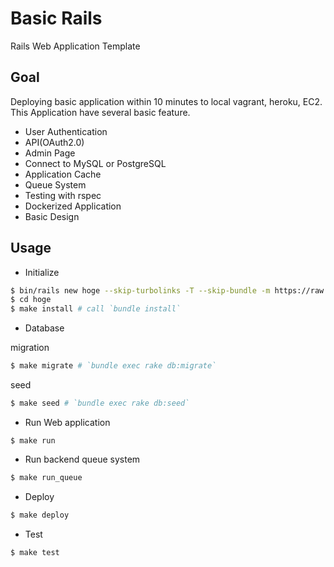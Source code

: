 # Basic Rails

Rails Web Application Template

## Goal

Deploying basic application within 10 minutes to local vagrant, heroku, EC2.
This Application have several basic feature.

* User Authentication
* API(OAuth2.0)
* Admin Page
* Connect to MySQL or PostgreSQL
* Application Cache
* Queue System
* Testing with rspec
* Dockerized Application
* Basic Design

## Usage 

* Initialize

```bash
$ bin/rails new hoge --skip-turbolinks -T --skip-bundle -m https://raw.githubusercontent.com/tzmfreedom/basic-rails/master/template.rb
$ cd hoge
$ make install # call `bundle install`
```

* Database

migration
```bash
$ make migrate # `bundle exec rake db:migrate`
```

seed
```bash
$ make seed # `bundle exec rake db:seed`
```

* Run Web application

```
$ make run
```

* Run backend queue system

```bash
$ make run_queue
```

* Deploy

```bash
$ make deploy
```

* Test

```bash
$ make test
```
